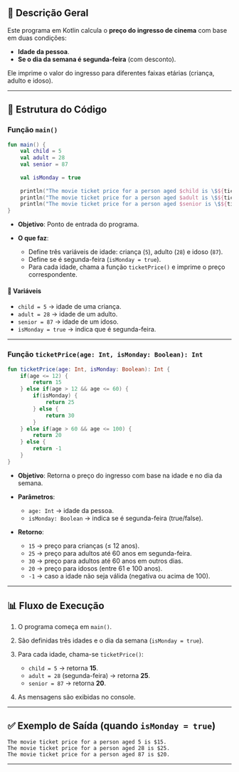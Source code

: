 ## 📌 Descrição Geral

Este programa em Kotlin calcula o **preço do ingresso de cinema** com base em duas condições:

* **Idade da pessoa**.
* **Se o dia da semana é segunda-feira** (com desconto).

Ele imprime o valor do ingresso para diferentes faixas etárias (criança, adulto e idoso).

---

## 📂 Estrutura do Código

### Função `main()`

```kotlin
fun main() {
    val child = 5
    val adult = 28
    val senior = 87
    
    val isMonday = true
    
    println("The movie ticket price for a person aged $child is \$${ticketPrice(child, isMonday)}.")
    println("The movie ticket price for a person aged $adult is \$${ticketPrice(adult, isMonday)}.")
    println("The movie ticket price for a person aged $senior is \$${ticketPrice(senior, isMonday)}.")
}
```

* **Objetivo**: Ponto de entrada do programa.
* **O que faz**:

  * Define três variáveis de idade: criança (`5`), adulto (`28`) e idoso (`87`).
  * Define se é segunda-feira (`isMonday = true`).
  * Para cada idade, chama a função `ticketPrice()` e imprime o preço correspondente.

#### 🔑 Variáveis

* `child = 5` → idade de uma criança.
* `adult = 28` → idade de um adulto.
* `senior = 87` → idade de um idoso.
* `isMonday = true` → indica que é segunda-feira.

---

### Função `ticketPrice(age: Int, isMonday: Boolean): Int`

```kotlin
fun ticketPrice(age: Int, isMonday: Boolean): Int {
    if(age <= 12) {
        return 15
    } else if(age > 12 && age <= 60) {
        if(isMonday) {
            return 25
        } else {
            return 30
        }
    } else if(age > 60 && age <= 100) {
        return 20
    } else {
        return -1
    }
}
```

* **Objetivo**: Retorna o preço do ingresso com base na idade e no dia da semana.
* **Parâmetros**:

  * `age: Int` → idade da pessoa.
  * `isMonday: Boolean` → indica se é segunda-feira (true/false).
* **Retorno**:

  * `15` → preço para crianças (≤ 12 anos).
  * `25` → preço para adultos até 60 anos em segunda-feira.
  * `30` → preço para adultos até 60 anos em outros dias.
  * `20` → preço para idosos (entre 61 e 100 anos).
  * `-1` → caso a idade não seja válida (negativa ou acima de 100).

---

## 📊 Fluxo de Execução

1. O programa começa em `main()`.
2. São definidas três idades e o dia da semana (`isMonday = true`).
3. Para cada idade, chama-se `ticketPrice()`:

   * `child = 5` → retorna **15**.
   * `adult = 28` (segunda-feira) → retorna **25**.
   * `senior = 87` → retorna **20**.
4. As mensagens são exibidas no console.

---

## ✅ Exemplo de Saída (quando `isMonday = true`)

```
The movie ticket price for a person aged 5 is $15.
The movie ticket price for a person aged 28 is $25.
The movie ticket price for a person aged 87 is $20.
```

---
